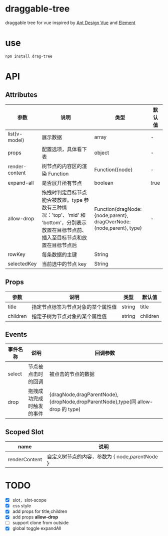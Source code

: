 # draggable-tree

draggable tree for vue inspired by [Ant Design Vue](https://vue.ant.design/components/tree-cn/#API) and [Element](https://element.eleme.cn/#/zh-CN/component/tree)

# use

```bash
npm install drag-tree

```

# API

## Attributes

| 参数           | 说明                                                                                                                                    | 类型                                                               | 默认值 |
| -------------- | --------------------------------------------------------------------------------------------------------------------------------------- | ------------------------------------------------------------------ | ------ |
| list(v-model)  | 展示数据                                                                                                                                | array                                                              | -      |
| props          | 配置选项，具体看下表                                                                                                                    | object                                                             | -      |
| render-content | 树节点的内容区的渲染 Function                                                                                                           | Function({node}                                                    | -      |
| expand-all     | 是否展开所有节点                                                                                                                        | boolean                                                            | true   |
| allow-drop     | 拖拽时判定目标节点能否被放置。type 参数有三种情况：'top'、'mid' 和 'bottom'，分别表示放置在目标节点前、插入至目标节点和放置在目标节点后 | Function(dragNode:{node,parent}, dragOverNode:{node,parent}, type) | -      |
| rowKey         | 每条数据的主键                                                                                                                          | String                                                             |
| selectedKey    | 当前选中的节点 key                                                                                                                      | String                                                             |

## Props

| 参数     | 说明                               | 类型   | 默认值   |
| -------- | ---------------------------------- | ------ | -------- |
| title    | 指定节点标签为节点对象的某个属性值 | string | title    |
| children | 指定子树为节点对象的某个属性值     | string | children |

## Events

| 事件名称 | 说明                     | 回调参数                                                                        |
| -------- | ------------------------ | ------------------------------------------------------------------------------- |
| select   | 节点被点击时的回调       | 被点击的节点的数据                                                              |
| drop     | 拖拽成功完成时触发的事件 | {dragNode,dragParentNode},{dropNode,dropParentNode},type(同 allow-drop 的 type) |

## Scoped Slot

| name          | 说明                                           |
| ------------- | ---------------------------------------------- |
| renderContent | 自定义树节点的内容，参数为 { node,parentNode } |

# TODO

- [x] slot，slot-scope
- [x] css style
- [x] add props for title,children
- [x] add props **allow-drop**
- [ ] support clone from outside
- [x] global toggle expandAll
